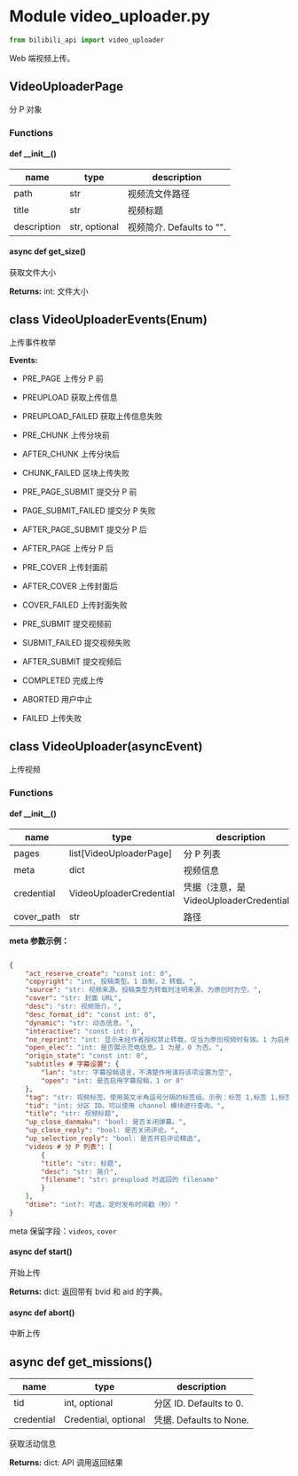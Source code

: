 # Module video_uploader.py

```python
from bilibili_api import video_uploader
```

Web 端视频上传。

## VideoUploaderPage

分 P 对象

### Functions

#### def \_\_init\_\_()

| name         | type           | description                      |
| ------------ | -------------- | -------------------------------- |
| path | str | 视频流文件路径                          |
| title        | str            | 视频标题                         |
| description  | str, optional  | 视频简介. Defaults to "".        |

#### async def get_size()

获取文件大小

**Returns:** int: 文件大小

## class VideoUploaderEvents(Enum)

上传事件枚举

 **Events:**

+ PRE_PAGE 上传分 P 前

+ PREUPLOAD 获取上传信息

+ PREUPLOAD_FAILED 获取上传信息失败

+ PRE_CHUNK 上传分块前

+ AFTER_CHUNK 上传分块后

+ CHUNK_FAILED 区块上传失败

+ PRE_PAGE_SUBMIT 提交分 P 前

+ PAGE_SUBMIT_FAILED 提交分 P 失败

+ AFTER_PAGE_SUBMIT 提交分 P 后

+ AFTER_PAGE 上传分 P 后

+ PRE_COVER 上传封面前

+ AFTER_COVER 上传封面后

+ COVER_FAILED 上传封面失败

+ PRE_SUBMIT 提交视频前

+ SUBMIT_FAILED 提交视频失败

+ AFTER_SUBMIT 提交视频后

+ COMPLETED 完成上传

+ ABORTED 用户中止

+ FAILED 上传失败

## class VideoUploader(asyncEvent)

上传视频

### Functions

#### def \_\_init\_\_()

| name         | type                    | description                                                  |
| ------------ | ----------------------- | ------------------------------------------------------------ |
| pages        | list[VideoUploaderPage] | 分 P 列表                                                    |
| meta         | dict                    | 视频信息                                                     |
| credential   | VideoUploaderCredential | 凭据（注意，是 VideoUploaderCredential）                     |
| cover_path | str          | 路径                                                      |

**meta 参数示例：**

```json

{
    "act_reserve_create": "const int: 0",
    "copyright": "int, 投稿类型。1 自制，2 转载。",
    "source": "str: 视频来源。投稿类型为转载时注明来源，为原创时为空。",
    "cover": "str: 封面 URL",
    "desc": "str: 视频简介。",
    "desc_format_id": "const int: 0",
    "dynamic": "str: 动态信息。",
    "interactive": "const int: 0",
    "no_reprint": "int: 显示未经作者授权禁止转载，仅当为原创视频时有效。1 为启用，0 为关闭。",
    "open_elec": "int: 是否展示充电信息。1 为是，0 为否。",
    "origin_state": "const int: 0",
    "subtitles # 字幕设置": {
        "lan": "str: 字幕投稿语言，不清楚作用请将该项设置为空",
        "open": "int: 是否启用字幕投稿，1 or 0"
    },
    "tag": "str: 视频标签。使用英文半角逗号分隔的标签组。示例：标签 1,标签 1,标签 1",
    "tid": "int: 分区 ID。可以使用 channel 模块进行查询。",
    "title": "str: 视频标题",
    "up_close_danmaku": "bool: 是否关闭弹幕。",
    "up_close_reply": "bool: 是否关闭评论。",
    "up_selection_reply": "bool: 是否开启评论精选",
    "videos # 分 P 列表": [
        {
        "title": "str: 标题",
        "desc": "str: 简介",
        "filename": "str: preupload 时返回的 filename"
        }
    ],
    "dtime": "int?: 可选，定时发布时间戳（秒）"
}
```

meta 保留字段：`videos`, `cover`

#### async def start()

开始上传

**Returns:** dict: 返回带有 bvid 和 aid 的字典。

#### async def abort()

中断上传

## async def get_missions()

| name       | type                 | description             |
| ---------- | -------------------- | ----------------------- |
| tid        | int, optional        | 分区 ID. Defaults to 0. |
| credential | Credential, optional | 凭据. Defaults to None. |

获取活动信息

**Returns:** dict: API 调用返回结果
